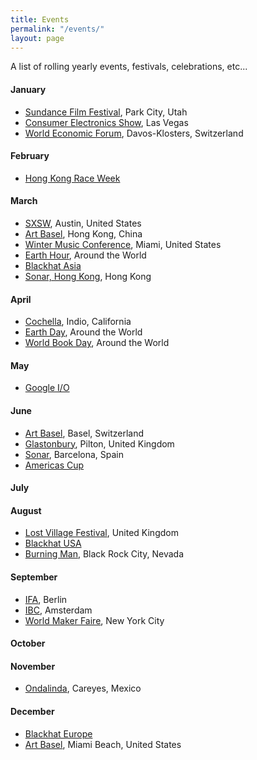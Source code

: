 ```yaml
---
title: Events
permalink: "/events/"
layout: page
---
```


A list of rolling yearly events, festivals, celebrations, etc...

#### January

- [Sundance Film Festival](https://www.sundance.org/festivals/sundance-film-festival), Park City, Utah
- [Consumer Electronics Show](http://www.ces.tech/), Las Vegas
- [World Economic Forum](https://www.weforum.org/), Davos-Klosters, Switzerland

#### February

- [Hong Kong Race Week](http://www.hongkongraceweek.com) 

#### March

- [SXSW](https://www.sxsw.com/), Austin, United States
- [Art Basel](https://www.artbasel.com/hong-kong), Hong Kong, China
- [Winter Music Conference](http://www.wintermusicconference.com), Miami, United States
- [Earth Hour](https://www.earthhour.org/), Around the World
- [Blackhat Asia](http://www.blackhat.com/)
- [Sonar, Hong Kong](https://sonarhongkong.com/), Hong Kong

#### April

- [Cochella](https://www.coachella.com), Indio, California
- [Earth Day](http://www.earthday.org), Around the World
- [World Book Day](http://www.worldbookday.com/), Around the World

#### May

- [Google I/O](https://events.google.com/io/)

#### June

- [Art Basel](https://www.artbasel.com/basel), Basel, Switzerland
- [Glastonbury](http://www.glastonburyfestivals.co.uk/), Pilton, United Kingdom
- [Sonar](https://sonar.es), Barcelona, Spain
- [Americas Cup](https://m.americascup.com/)

#### July

#### August

- [Lost Village Festival](http://lostvillagefestival.com), United Kingdom
- [Blackhat USA](http://www.blackhat.com/)
- [Burning Man](https://burningman.org), Black Rock City, Nevada

#### September

- [IFA](http://b2b.ifa-berlin.com/), Berlin
- [IBC](https://www.ibc.org/), Amsterdam
- [World Maker Faire](https://makerfaire.com/), New York City

#### October

#### November

- [Ondalinda](http://www.ondalindaxcareyes.com/), Careyes, Mexico

#### December

- [Blackhat Europe](http://www.blackhat.com/)
- [Art Basel](https://www.artbasel.com/miami-beach), Miami Beach, United States